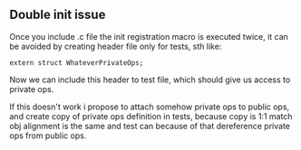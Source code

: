 ## Double init issue

Once you include .c file the init registration macro is executed twice,
it can be avoided by creating header file only for tests, sth like:
```
extern struct WhateverPrivateOps;
```

Now we can include this header to test file, which should give us access to private ops.

If this doesn't work i propose to attach somehow private ops to public ops, and create
copy of private ops definition in tests, because copy is 1:1 match obj alignment is the same and 
test can because of that dereference private ops from public ops.
